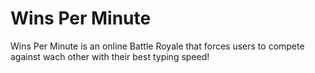 # Wins Per Minute
Wins Per Minute is an online Battle Royale that forces users to compete against wach other with their best typing speed!
